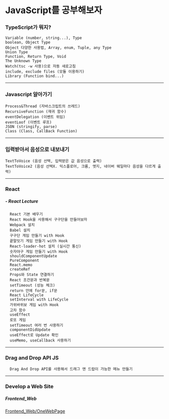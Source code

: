 # JavaScript를 공부해보자

### TypeScript가 뭐지?

```
Variable (number, string...), Type
boolean, Object Type
Object 다양한 사용법, Array, enum, Tuple, any Type
Union Type
Function, Return Type, Void
The Unknown Type
Watch(tsc -w 사용)으로 자동 새로고침
include, exclude files (모듈 이용하기)
Library (Function bind...)
```
  ___

### Javascript 알아가기

  ```
  Process&Thread (자바스크립트의 쓰레드)
  RecursiveFunction (재귀 함수)
  eventDelegation (이벤트 위임)
  eventLoof (이벤트 루프)
  JSON (stringify, parse)
  Class (Class, CallBack Function)
  ```
  ___

### 입력받아서 음성으로 내보내기

  ```
  TextToVoice (음성 선택, 입력받은 값 음성으로 출력)
  TextToVoice2 (음성 선택X. 익스플로어, 크롬, 엣지, 네이버 웨일마다 음성을 다르게 출력)
  ```
 ___

### React

##### - React Lecture
```
  React 기본 배우기
  React Hook을 사용해서 구구단을 만들어보자
  Webpack 설치
  Babel 설치
  구구단 게임 만들기 with Hook
  끝말잇기 게임 만들기 with Hook
  React-loader-hot 설치 (실시간 통신)
  숫자야구 게임 만들기 with Hook
  shouldComponentUpdate
  PureComponent
  React.memo
  createRef
  Props와 State 연결하기
  React 조건문과 반복문
  setTimeout (성능 체크)
  return 안에 for문, if문
  React LifeCycle
  setInterval with LifeCycle
  가위바위보 게임 with Hook
  고차 함수
  useEffect
  로또 게임
  setTimeout 여러 번 사용하기
  componentDidUpdate
  useEffect로 Update 확인
  useMemo, useCallback 사용하기
```
  ___
### Drag and Drop API JS
```
  Drag And Drop API를 사용해서 드래그 앤 드랍이 가능한 메뉴 만들기
```
___

### Develop a Web Site

##### Frontend_Web
[Frontend_Web/OneWebPage](https://hschan2.github.io/StudyJS/FrontEnd_Web/First/First.html)

